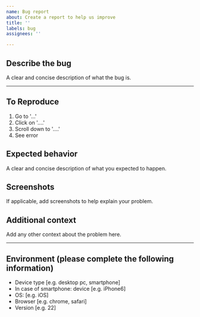 ```yaml
---
name: Bug report
about: Create a report to help us improve
title: ''
labels: bug
assignees: ''

---
```


## Describe the bug

A clear and concise description of what the bug is.

---

## To Reproduce

1. Go to '...'
2. Click on '....'
3. Scroll down to '....'
4. See error

## Expected behavior

A clear and concise description of what you expected to happen.

## Screenshots

If applicable, add screenshots to help explain your problem.

## Additional context
Add any other context about the problem here.

---

## Environment (please complete the following information)

- Device type [e.g. desktop pc, smartphone]
- In case of smartphone: device [e.g. iPhone6]
- OS: [e.g. iOS]
- Browser [e.g. chrome, safari]
- Version [e.g. 22]
